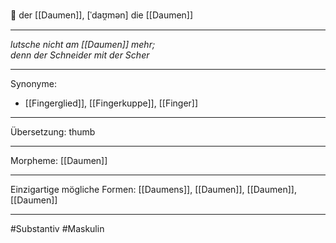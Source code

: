 🔵 der [[Daumen]], [ˈdaʊ̯mən]
die [[Daumen]]


---
*lutsche nicht am [[Daumen]] mehr;*  
*denn der Schneider mit der Scher*  

---
Synonyme:
- [[Fingerglied]], [[Fingerkuppe]], [[Finger]]

---
Übersetzung: thumb

---
Morpheme:
[[Daumen]]

---
Einzigartige mögliche Formen: [[Daumens]], [[Daumen]], [[Daumen]], [[Daumen]]

---
#Substantiv #Maskulin